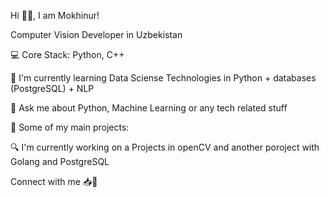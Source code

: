 Hi 👋🏻, I am Mokhinur!

Computer Vision Developer in Uzbekistan

 💻 Core Stack: Python, C++
 
 🌱 I'm currently learning Data Sciense Technologies in Python + databases (PostgreSQL) + NLP
 
 📩 Ask me about Python, Machine Learning or any tech related stuff

   🚀 Some of my main projects:
  
🔍 I'm currently working on a Projects in openCV and another poroject with Golang and PostgreSQL

Connect with me
📥📃

<!---
mokhinurabdurakhimova/mokhinurabdurakhimova is a ✨ special ✨ repository because its `README.md` (this file) appears on your GitHub profile.
You can click the Preview link to take a look at your changes.
--->
